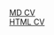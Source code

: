 [MD CV](https://hexadecimality.github.io/rsschool-cv/cv)\
[HTML CV](https://hexadecimality.github.io/rsschool-cv/)
